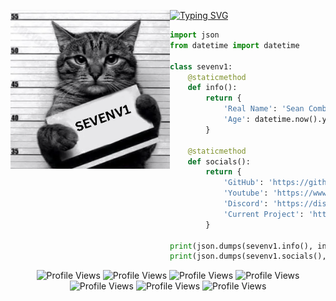 [![Typing SVG](https://readme-typing-svg.herokuapp.com?font=Syna+Handgloves&weight=900&size=25&duration=3000&pause=600&color=F7F7F7&multiline=false&width=435&lines=sevenv1+is+the+best;https%3A%2F%2Fgithub.com%2Fsevenv1)](https://git.io/typing-svg)
<img align="left" src="mugshot.png" width="255"/>

```python
import json
from datetime import datetime

class sevenv1:  
    @staticmethod
    def info():
        return {
            'Real Name': 'Sean Combs',
            'Age': datetime.now().year - 2008
        }

    @staticmethod
    def socials():
        return {
            'GitHub': 'https://github.com/sevenv1',
            'Youtube': 'https://www.youtube.com/@notsevenn',
            'Discord': 'https://discord.com/users/741483338614964404',
            'Current Project': 'https://buywebsites.store/'
        }

print(json.dumps(sevenv1.info(), indent=4))
print(json.dumps(sevenv1.socials(), indent=4))
```
<div align="center">
  <img src="https://img.shields.io/badge/Profile%20views-1,013,201,019-lightgrey" alt="Profile Views"/>
  <img src="https://img.shields.io/badge/Profile%20views-1,013,201,019-lightgrey" alt="Profile Views"/>
  <img src="https://img.shields.io/badge/Profile%20views-1,013,201,019-lightgrey" alt="Profile Views"/>
  <img src="https://img.shields.io/badge/Profile%20views-1,013,201,019-lightgrey" alt="Profile Views"/>
  <img src="https://img.shields.io/badge/Profile%20views-1,013,201,019-lightgrey" alt="Profile Views"/>
  <img src="https://img.shields.io/badge/Profile%20views-1,013,201,019-lightgrey" alt="Profile Views"/>
  <img src="https://img.shields.io/badge/Profile%20views-1,013,201,019-lightgrey" alt="Profile Views"/>
</div>
